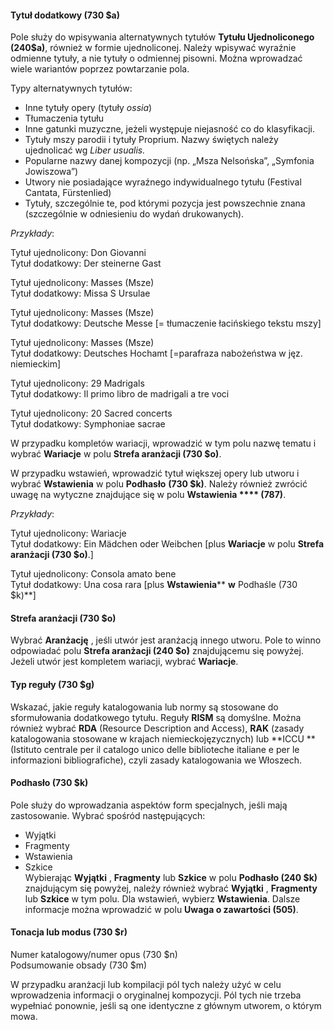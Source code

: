 #### Tytuł dodatkowy (730 $a)  

Pole służy do wpisywania alternatywnych tytułów **Tytułu Ujednoliconego (240$a)**, również w formie ujednoliconej. Należy wpisywać wyraźnie odmienne tytuły, a nie tytuły o odmiennej pisowni. Można wprowadzać wiele wariantów poprzez powtarzanie pola.

Typy alternatywnych tytułów:

- Inne tytuły opery (tytuły _ossia_)
- Tłumaczenia tytułu  
- Inne gatunki muzyczne, jeżeli występuje niejasność co do klasyfikacji.  
- Tytuły mszy parodii i tytuły Proprium. Nazwy świętych należy ujednolicać wg _Liber usualis._
- Popularne nazwy danej kompozycji  (np. „Msza Nelsońska”, „Symfonia Jowiszowa”)
- Utwory nie posiadające wyraźnego indywidualnego tytułu (Festival Cantata, Fürstenlied)
- Tytuły, szczególnie te, pod którymi pozycja jest powszechnie znana (szczególnie w odniesieniu do wydań drukowanych).

_Przykłady_:

Tytuł ujednolicony: Don Giovanni  
Tytuł dodatkowy: Der steinerne Gast  
  
Tytuł ujednolicony: Masses (Msze)  
Tytuł dodatkowy: Missa S Ursulae  
  
Tytuł ujednolicony: Masses (Msze)  
Tytuł dodatkowy: Deutsche Messe [= tłumaczenie łacińskiego tekstu mszy]  
  
Tytuł ujednolicony: Masses (Msze)  
Tytuł dodatkowy: Deutsches Hochamt [=parafraza nabożeństwa w jęz. niemieckim]

Tytuł ujednolicony: 29 Madrigals   
Tytuł dodatkowy: Il primo libro de madrigali a tre voci

Tytuł ujednolicony: 20 Sacred concerts   
Tytuł dodatkowy: Symphoniae sacrae

W przypadku kompletów wariacji, wprowadzić w tym polu nazwę tematu i wybrać **Wariacje** w polu **Strefa aranżacji (730 $o)**.

W przypadku wstawień, wprowadzić tytuł większej opery lub utworu i wybrać **Wstawienia**  w polu **Podhasło** **(730 $k)**. Należy również zwrócić uwagę na wytyczne znajdujące się w polu **Wstawienia **** (787)**.

_Przykłady_:

Tytuł ujednolicony: Wariacje  
Tytuł dodatkowy: Ein Mädchen oder Weibchen [plus **Wariacje** w polu **Strefa aranżacji (730 $o)**.]

Tytuł ujednolicony: Consola amato bene  
Tytuł dodatkowy: Una cosa rara [plus **Wstawienia****   **w** Podhaśle (730 $k)**]

####   

#### Strefa aranżacji (730 $o) 

Wybrać **Aranżację** , jeśli utwór jest aranżacją innego utworu. Pole to winno odpowiadać polu **Strefa aranżacji (240 $o)** znajdującemu się powyżej. Jeżeli utwór jest kompletem wariacji, wybrać **Wariacje**.

####  

#### Typ reguły (730 $g)  

Wskazać, jakie reguły katalogowania lub normy są stosowane do sformułowania dodatkowego tytułu. Reguły **RISM** są domyślne. Można również wybrać **RDA** (Resource Description and Access), **RAK** (zasady katalogowania stosowane w krajach niemieckojęzycznych) lub **ICCU ** (Istituto centrale per il catalogo unico delle biblioteche italiane e per le informazioni bibliografiche), czyli zasady katalogowania we Włoszech. 

#### Podhasło (730 $k) 

Pole służy do wprowadzania aspektów form specjalnych, jeśli mają zastosowanie. Wybrać spośród następujących:

- Wyjątki
- Fragmenty
- Wstawienia
- Szkice  
Wybierając **Wyjątki** , **Fragmenty** lub **Szkice** w polu **Podhasło (240 $k)** znajdującym się powyżej, należy również wybrać **Wyjątki** , **Fragmenty** lub **Szkice** w tym polu. Dla wstawień, wybierz **Wstawienia**. Dalsze informacje można wprowadzić w polu **Uwaga o zawartości (505)**. 

  

#### Tonacja lub modus (730 $r)   
Numer katalogowy/numer opus (730 $n)   
Podsumowanie obsady (730 $m) 

W przypadku aranżacji lub kompilacji pól tych należy użyć w celu wprowadzenia informacji o oryginalnej kompozycji. Pól tych nie trzeba wypełniać ponownie, jeśli są one identyczne z głównym utworem, o którym mowa.